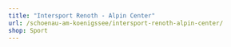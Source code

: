 ```yaml
---
title: "Intersport Renoth - Alpin Center"
url: /schoenau-am-koenigssee/intersport-renoth-alpin-center/
shop: Sport
---
```

